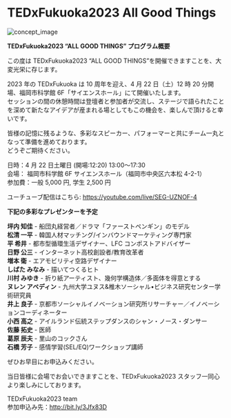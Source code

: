 # TEDxFukuoka2023 All Good Things

![concept_image](/images/components/concept-image.webp)

**TEDxFukuoka2023 “ALL GOOD THINGS” プログラム概要**

この度は TEDxFukuoka2023 “ALL GOOD THINGS”を開催できますことを、大変光栄に存じます。

2023 年の TEDxFukuoka は 10 周年を迎え、4 月 22 日（土）12 時 20 分開場、福岡市科学館 6F「サイエンスホール」にて開催いたします。  
セッションの間の休憩時間は登壇者と参加者が交流し、ステージで語られたことを深めて新たなアイデアが産まれる場としてもこの機会を、楽しんで頂けると幸いです。

皆様の記憶に残るような、多彩なスピーカー、パフォーマーと共にチーム一丸となって準備を進めております。  
どうぞご期待ください。

日時：4 月 22 日土曜日 (開場:12:20) 13:00〜17:30  
会場： 福岡市科学館 6F サイエンスホール（福岡市中央区六本松 4-2-1）  
参加費：一般 5,000 円, 学生 2,500 円

ユーチューブ配信はこちら: https://youtube.com/live/SEG-UZNOF-4

**下記の多彩なプレゼンターを予定**

**坪内 知佳** - 船団丸経営者／ドラマ「ファーストペンギン」のモデル  
**松清 一平** - 韓国人材マッチング/インバウンドマーケティング専門家  
**平 希井** - 都市型循環生活デザイナー、LFC コンポストアドバイザー  
**日野 公三** - インターネット高校創設者/教育改革者  
**増本 衛** - エアモビリティ空路デザイナー  
**しばた みなみ** - 描いてつくるヒト  
**川村 みゆき** - 折り紙アーティスト、幾何学構造体／多面体を得意とする  
**ヌレン アベディン** - 九州大学ユヌス&椎木ソーシャル•ビジネス研究センター学術研究員  
**井上 良子** - 京都市ソーシャルイノベーション研究所リサーチャー／イノベーションコーディネーター  
**小西 高之** - アイルランド伝統ステップダンスのシャン・ノース・ダンサー  
**佐藤 拓史** - 医師  
**葛原 辰夫** - 里山のコックさん  
**石橋 芳子** - 感情学習(SEL/EQ)ワークショップ講師

ぜひお早目にお申込みください。

当日皆様に会場でお会いできますことを、TEDxFukuoka2023 スタッフ一同心より楽しみにしております。

TEDxFukuoka2023 team  
参加申込み先：http://bit.ly/3Jfx83D
